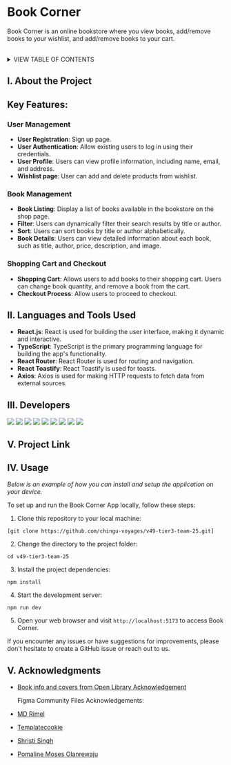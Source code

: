 <h1 id="readme-top">Book Corner</h1>

<p class="header">Book Corner is an online bookstore where you view books, add/remove books to your wishlist, and add/remove books to your cart.</p>

</br>

<details>
  <summary>VIEW TABLE OF CONTENTS</summary>
  <ol type="I">
    <li><a href="#about">About the Project</a></li>
    <li><a href="#languages">Technologies Used</a></li>
    <li><a href="#developers">Developers</a></li>
    <li><a href="#project-link">Project Link</a></li>
    <li><a href="#usage">Usage</a></li>
    <li><a href="#pages">Acknowledgments</a></li>
  </ol>
</details>

<h2 id="about">I. About the Project</h2>

## Key Features:

### User Management

- **User Registration**: Sign up page.
- **User Authentication**: Allow existing users to log in using their credentials.
- **User Profile**: Users can view profile information, including name, email, and address.
- **Wishlist page**: User can add and delete products from wishlist.

### Book Management

- **Book Listing**: Display a list of books available in the bookstore on the shop page.
- **Filter**: Users can dynamically filter their search results by title or author.
- **Sort**: Users can sort books by title or author alphabetically.
- **Book Details**: Users can view detailed information about each book, such as title, author, price, description, and image.

### Shopping Cart and Checkout

- **Shopping Cart**: Allows users to add books to their shopping cart. Users can change book quantity, and remove a book from the cart.
- **Checkout Process**: Allow users to proceed to checkout.

<h2 id="languages">II. Languages and Tools Used</h2>

- **React.js**: React is used for building the user interface, making it dynamic and interactive.
- **TypeScript**: TypeScript is the primary programming language for building the app's functionality.
- **React Router**: React Router is used for routing and navigation.
- **React Toastify**: React Toastify is used for toasts.
- **Axios**: Axios is used for making HTTP requests to fetch data from external sources.

<h2 id="developers">III. Developers</h2>
<a href="https://github.com/dickymr"><img src="https://img.shields.io/badge/dickymr-%23121011.svg?&style=for-the-badge&logo=github&logoColor=white"></a> <a href="https://www.linkedin.com/in/dickymr"><img src="https://img.shields.io/badge/dickymr-0077B5?style=for-the-badge&logo=linkedin&logoColor=white"></a> <a href="https://github.com/atmaxstar"><img src="https://img.shields.io/badge/Ivor-%23121011.svg?&style=for-the-badge&logo=github&logoColor=white"></a> <a href="https://www.linkedin.com/in/atsutoshi"><img src="https://img.shields.io/badge/Ivor-0077B5?style=for-the-badge&logo=linkedin&logoColor=white"></a> <a href="https://github.com/jeisaRaja"><img src="https://img.shields.io/badge/Jeisa-%23121011.svg?&style=for-the-badge&logo=github&logoColor=white"></a> <a href="https://www.linkedin.com/in/jeisatarigan/"><img src="https://img.shields.io/badge/jeisa-0077B5?style=for-the-badge&logo=linkedin&logoColor=white"></a> <a href="https://github.com/jessabc"><img src="https://img.shields.io/badge/jessabc-%23121011.svg?&style=for-the-badge&logo=github&logoColor=white"></a> <a href="https://github.com/ShehrozAkbar"><img src="https://img.shields.io/badge/shehroz-%23121011.svg?&style=for-the-badge&logo=github&logoColor=white"></a> <a href="https://www.linkedin.com/in/shehrozakbar"><img src="https://img.shields.io/badge/shehroz-0077B5?style=for-the-badge&logo=linkedin&logoColor=white"></a>

<h2 id="project-link">V. Project Link</h2>

<h2 id="usage">IV. Usage</h2>

_Below is an example of how you can install and setup the application on your device._

To set up and run the Book Corner App locally, follow these steps:

1. Clone this repository to your local machine:

```
[git clone https://github.com/chingu-voyages/v49-tier3-team-25.git]
```

2. Change the directory to the project folder:

```
cd v49-tier3-team-25
```

3. Install the project dependencies:

```
npm install
```

4. Start the development server:

```
npm run dev
```

5. Open your web browser and visit `http://localhost:5173` to access Book Corner.


If you encounter any issues or have suggestions for improvements, please don't hesitate to create a GitHub issue or reach out to us.


<h2 id="pages">V. Acknowledgments</h2>

- [Book info and covers from Open Library Acknowledgement](https://openlibrary.org/dev/docs/api/covers)
   
  Figma Community Files Acknowledgements:
- [MD Rimel](https://www.figma.com/community/file/1219312065205187851)
- [Templatecookie](https://www.figma.com/community/file/1271751279140741643/clicon-ecommerce-marketplace-website-figma-template-community?searchSessionId=lw5puqu4-tt7lc69ffa)
- [Shristi Singh](https://www.figma.com/community/file/1307034280604606485/admin-dashboard-e-commerce-design)
- [Pomaline Moses Olanrewaju](https://www.figma.com/community/file/1232451162003418746/evaly-e-commerce-dashboard)

   
          

